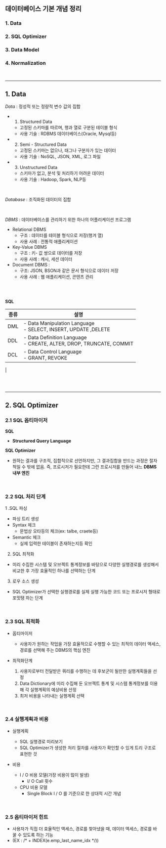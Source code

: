 

## 데이터베이스 기본 개념 정리


### 1. Data
### 2. SQL Optimizer
### 3. Data Model
### 4. Normalization

<br>

---

##  1. Data

*Data* 
: 정성적 또는 정량적 변수 값의 집합

- 1. Structured Data
    - 고정된 스키마를 따르며, 행과 열로 구분된 테이블 형식
    - 사용 기술 : RDBMS 데이터베이스(Oracle, Mysql등)

- 2. Semi - Structured Data
    - 고정된 스키마는 없으나, 태그나 구분자가 있는 데이터
    - 사용 기술 : NoSQL, JSON, XML, 로그 파일

- 3. Unstructured Data
    - 스키마가 없고, 분석 및 처리하기 어려운 데이터
    - 사용 기술 : Hadoop, Spark, NLP등

<br>

*Database* 
: 조직화된 데이터의 집합

<br>

*DBMS* 
: 데이터베이스를 관리하기 위한 하나의 어플리케이션 프로그램
- Relational DBMS
    - 구조 : 데이터를 테이블 형식으로 저장(행겨 열)
    - 사용 사례 : 전통적 애플리케이션
- Key-Value DBMS
    - 구조 : 키- 값 쌍으로 데이터를 저장
    - 사용 사례 : 캐시, 세션 데이터
- Document DBMS : 
    - 구조: JSON, BSON과 같은 문서 형식으로 데이터 저장
    - 사용 사례 : 웹 애플리케이션, 콘텐츠 관리     


<br>
<br>

**SQL** 

| 종류 | 설명 |
|--- | ---|
| DML | - Data Manipulation Language <br> - SELECT, INSERT, UPDATE ,DELETE 
| DDL | - Data Definition Language <br> - CREATE, ALTER, DROP, TRUNCATE, COMMIT  
| DCL | - Data Control Language <br> - GRANT, REVOKE
|


<br>
<br>

---

## 2. SQL Optimizer

### 2.1 SQL 옵티마이저

**SQL** 
- **Structured Query Language**

**SQL Optimizer**
- 원하는 결과를 구조적, 집합적으로 선언하지만, 그 결과집합을 만드는 과정은 절자척일 수 밖에 없음. 즉, 프로시저가 필요한데 그런 프로시저를 만들어 내느 **DBMS 내부 엔진**


<br>

### 2.2 SQL 처리 단계

1 .SQL 파싱
 - 파싱 트리 생성
 - Syntax 체크
    - 문법상 오타등의 체크(ex: talbe, craete등)
 - Semantic 체크
    - 실제 입력한 테이블이 존재하는지등 확인

2. SQL 최적화
  - 미리 수집한 시스템 및 오브젝트 통계정보를 바탕으로 다양한 실행경로를 생성해서 비교한 후 가장 효율적인 하나를 선택하는 단계

3. 로우 소스 생성
  - SQL Optimizer가 선택한 실행경로를 실제 실행 가능한 코드 또는 프로시저 형태로 포밋탱 하는 단계

<br>

### 2.3 SQL 최적화

- 옵티마이저
    - 사용자가 원하는 작업을 가장 효율적으로 수행할 수 있는 최적의 데이터 액세스, 경로를 선택해 주는 DBMS의 핵심 엔진

- 최적화단계
    1. 사용자로부터 전달받은 쿼리를 수행하는 데 후보군이 될만한 실행계획들을 선정
    2. Data Dictionary에 미리 수집해 둔 오브젝트 통계 및 시스템 통계정보를 이용해 각 실행계획의 예상비용 산정
    3. 최저 비용을 나타내는 실행계획 선택

<br>

### 2.4 실행계획과 비용
  - 실행계획
    - SQL 실행경로 미리보기
    - SQL Optimizer가 생성한 처리 절차를 사용자가 확인할 수 있게 트리 구조로 표현한 것
     
  - 비용
    - I / O 비용 모델(가장 비용이 많이 발생)
        - I/ O Call 횟수
    - CPU 비용 모델
        - Single Block I / O 를 기준으로 한 상대적 시간 개념

<br>

### 2.5 옵티마이저 힌트    
- 사용자가 직접 더 효율적인 액세스, 경로를 찾아냈을 때, 데이터 액세스, 경로를 바꿀 수 있도록 하는 기능
- (EX : /* + INDEX(e.emp_last_name_idx */))